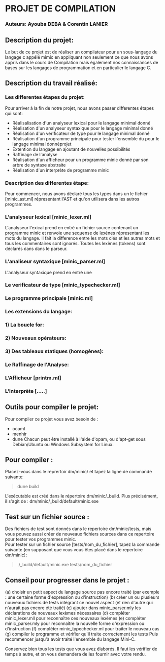 
# PROJET DE COMPILATION

### Auteurs: Ayouba DEBA & Corentin LANIER

## Description du projet:
Le but de ce projet est de réaliser un compilateur pour un sous-langage du langage c appélé mimic en appliquant non seulement ce que nous avons appris dans le cours de Compilation mais également nos connaissances de bases sur les langages de programmation et en particulier le langage C.

## Description du travail réalisé:
### Les differentes étapes du projet:
Pour arriver à la fin de notre projet, nous avons passer differentes étapes qui sont:
- Réalisalisation d'un analyseur lexical pour le langage minimal donné
- Réalisation d'un analyseur syntaxique pour le langage minimal donné
- Réalisation d'un verificateur de type pour le langage minimal donné
- Réalisation d'un programme principale pour tester l'ensemble du pour le langage minimal donnéprojet
- Extention du langage en ajoutant de nouvelles possibilités
- Raffinage de l'analyse
- Réalisation d'un afficheur pour un programme minic donné par son arbre de syntaxe abstraite
- Réalisation d'un interprète de programme minic
### Description des differentes étape:
Pour commencer, nous avons déclaré tous les types dans un le fichier [minic_ast.ml] répresentant l'AST et qu'on utilisera dans les autros programmes.
### L'analyseur lexical [minic_lexer.ml]
L'analyseur l'exical prend en entré un fichier source contenant un programme minic et renvoie une sequense de lexènes répresentant les mots du langage. Il fait la difference entre les mots clés et les autres mots et tous les commentaires sont ignorés. Toutes les lexènes (tokens) sont déclarés dans dans le parseur.

### L'analiseur syntaxique [minic_parser.ml]
L'analyseur syntaxique prend en entré une 

### Le verificateur de type [minic_typechecker.ml]


### Le programme principale [minic.ml]


### Les extensions du langage:
### 1) La boucle for:
    



### 2) Nouveaux opérateurs:


### 3) Des tableaux statiques (homogènes):


### Le Raffinage de l'Analyse:


### L'Afficheur [printm.ml]


### L'interprète [.....]


## Outils pour compiler le projet:
Pour compiler ce projet vous avez besoin de :
- ocaml
- menhir
- dune
Chacun peut être installé à l'aide d'opam, ou d'apt-get sous Debian/Ubuntu ou Windows Subsystem for Linux.

## Pour compiler :
Placez-vous dans le reprertoir dm/minic/ et tapez la ligne de commande suivante: 

> dune build

L'exécutable est créé dans le répertoire dm/minic/_build. Plus précisément, il s'agit de : dm/minic/_build/default/minic.exe

## Test sur un fichier source :
Des fichiers de test sont donnés dans le repertoire dm/minic/tests, mais vous pouvez aussi créer de nouveaux fichiers sources dans ce repertoire pour tester vos programmes minic. \
Pour tester sur un fichier source [tests/nom_du_fichier], tapez la commande suivante (en supposant que vous vous êtes placé dans le repertoire dm/minic):

>./_build/default/minic.exe tests/nom_du_fichier


## Conseil pour progresser dans le projet :
(a) choisir un petit aspect du langage source pas encore traité (par exemple : une certaine forme d'expression ou d'instruction)
(b) créer un ou plusieurs nouveaux fichiers de tests intégrant ce nouvel aspect (et rien d'autre qui n'aurait pas encore été traité)
(c) ajouter dans minic_parser.mly les déclarations de nouveaux lexèmes nécessaires
(d) compléter minic_lexer.mll pour reconnaître ces nouveaux lexèmes
(e) compléter minic_parser.mly pour reconnaître la nouvelle forme d'expression ou d'instruction
(f) compléter minic_typechecker.ml pour traiter le nouveau cas
(g) compiler le programme et vérifier qu'il traite correctement les tests
Puis recommencer jusqu'à avoir traité l'ensemble du langage Mini-C.


Conservez bien tous les tests que vous avez élaborés. Il faut les vérifier de temps à autre, et on vous demandera de les fournir avec votre rendu.